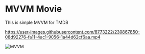 # MVVM Movie
 This is simple MVVM for TMDB


https://user-images.githubusercontent.com/8773222/230867850-08d92276-fa11-4ac1-9056-1a44d62cf6aa.mp4




![MVVM](https://user-images.githubusercontent.com/8773222/231389301-21c46eb0-a19a-4eec-879c-ec85d51437c7.png)
